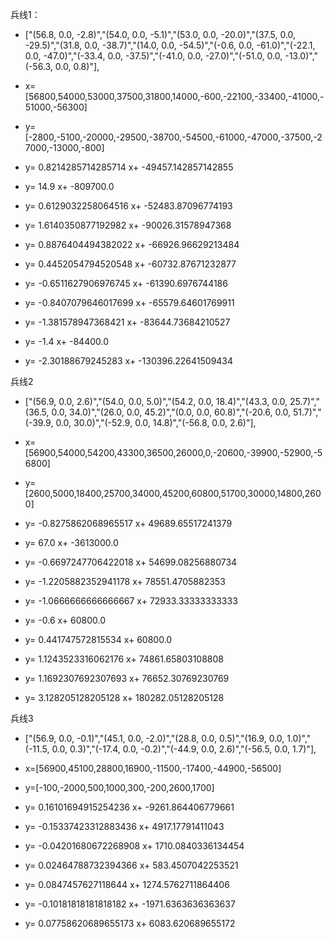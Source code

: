 兵线1：

- ["(56.8, 0.0, -2.8)","(54.0, 0.0, -5.1)","(53.0, 0.0, -20.0)","(37.5, 0.0, -29.5)","(31.8, 0.0, -38.7)","(14.0, 0.0, -54.5)","(-0.6, 0.0, -61.0)","(-22.1, 0.0, -47.0)","(-33.4, 0.0, -37.5)","(-41.0, 0.0, -27.0)","(-51.0, 0.0, -13.0)","(-56.3, 0.0, 0.8)"],

- x=[56800,54000,53000,37500,31800,14000,-600,-22100,-33400,-41000,-51000,-56300]

- y=[-2800,-5100,-20000,-29500,-38700,-54500,-61000,-47000,-37500,-27000,-13000,-800]

- y= 0.8214285714285714 x+ -49457.142857142855 

- y= 14.9 x+ -809700.0 

- y= 0.6129032258064516 x+ -52483.87096774193 

- y= 1.6140350877192982 x+ -90026.31578947368 

- y= 0.8876404494382022 x+ -66926.96629213484 

- y= 0.4452054794520548 x+ -60732.87671232877 

- y= -0.6511627906976745 x+ -61390.6976744186 

- y= -0.8407079646017699 x+ -65579.64601769911 

- y= -1.381578947368421 x+ -83644.73684210527 

- y= -1.4 x+ -84400.0 

- y= -2.30188679245283 x+ -130396.22641509434 

兵线2

- ["(56.9, 0.0, 2.6)","(54.0, 0.0, 5.0)","(54.2, 0.0, 18.4)","(43.3, 0.0, 25.7)","(36.5, 0.0, 34.0)","(26.0, 0.0, 45.2)","(0.0, 0.0, 60.8)","(-20.6, 0.0, 51.7)","(-39.9, 0.0, 30.0)","(-52.9, 0.0, 14.8)","(-56.8, 0.0, 2.6)"],

- x=[56900,54000,54200,43300,36500,26000,0,-20600,-39900,-52900,-56800]

- y=[2600,5000,18400,25700,34000,45200,60800,51700,30000,14800,2600]

- y= -0.8275862068965517 x+ 49689.65517241379 

- y= 67.0 x+ -3613000.0 

- y= -0.6697247706422018 x+ 54699.08256880734 

- y= -1.2205882352941178 x+ 78551.4705882353 

- y= -1.0666666666666667 x+ 72933.33333333333 

- y= -0.6 x+ 60800.0 

- y= 0.441747572815534 x+ 60800.0 

- y= 1.1243523316062176 x+ 74861.65803108808 

- y= 1.1692307692307693 x+ 76652.30769230769 

- y= 3.128205128205128 x+ 180282.05128205128 


兵线3

- ["(56.9, 0.0, -0.1)","(45.1, 0.0, -2.0)","(28.8, 0.0, 0.5)","(16.9, 0.0, 1.0)","(-11.5, 0.0, 0.3)","(-17.4, 0.0, -0.2)","(-44.9, 0.0, 2.6)","(-56.5, 0.0, 1.7)"],

- x=[56900,45100,28800,16900,-11500,-17400,-44900,-56500]

- y=[-100,-2000,500,1000,300,-200,2600,1700]

- y= 0.16101694915254236 x+ -9261.864406779661 

- y= -0.15337423312883436 x+ 4917.17791411043 

- y= -0.04201680672268908 x+ 1710.0840336134454 

- y= 0.02464788732394366 x+ 583.4507042253521 

- y= 0.0847457627118644 x+ 1274.5762711864406 

- y= -0.10181818181818182 x+ -1971.6363636363637 

- y= 0.07758620689655173 x+ 6083.620689655172 



